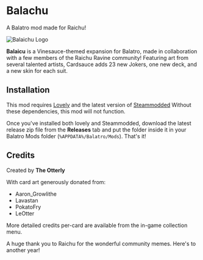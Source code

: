 # Balachu

A Balatro mod made for Raichu!

![Balaichu Logo]([https://i.imgur.com/aKvF0sg.png](https://imgur.com/a/L24ouKD))

**Balaicu** is a Vinesauce-themed expansion for Balatro, made in collaboration with a few members of the Raichu Ravine community! Featuring art from several talented artists, Cardsauce adds 23 new Jokers, one new deck, and a new skin for each suit.

## Installation

This mod requires [Lovely](https://github.com/ethangreen-dev/lovely-injector) and the latest version of [Steammodded](https://github.com/Steamopollys/Steamodded) Without these dependencies, this mod will not function.

Once you've installed both lovely and Steammodded, download the latest release zip file from the **Releases** tab and put the folder inside it in your Balatro Mods folder (`%APPDATA%/Balatro/Mods`). That's it! 

## Credits
Created by **The Otterly**

With card art generously donated from:
* Aaron_Growlithe
* Lavastan
* PokatoFry
* LeOtter

More detailed credits per-card are available from the in-game collection menu.


 A huge thank you to Raichu for the wonderful community memes. Here's to another year!
